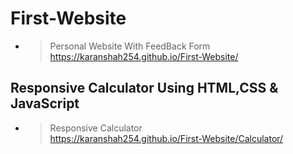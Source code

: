 ﻿# First-Website

- >Personal Website With FeedBack Form<br>https://karanshah254.github.io/First-Website/

## Responsive Calculator Using HTML,CSS & JavaScript

- >Responsive Calculator<br>https://karanshah254.github.io/First-Website/Calculator/




